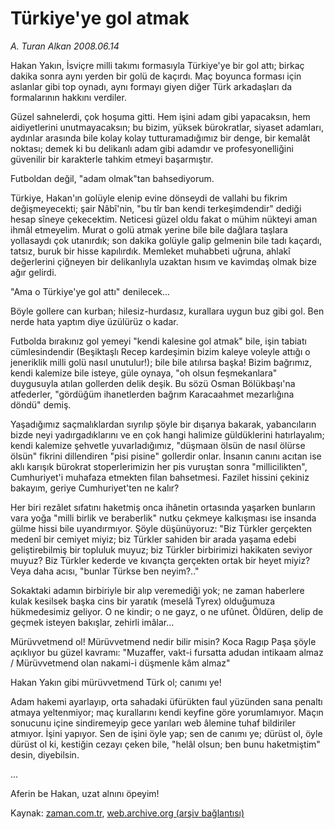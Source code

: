 # Türkiye'ye gol atmak

*A. Turan Alkan 2008.06.14*

<tr><td class="metin" colspan="2" style="padding-top: 20px; padding-left: 5px; padding-right: 10px;">Hakan Yakın, İsviçre milli takımı formasıyla Türkiye'ye bir gol attı; birkaç dakika sonra aynı yerden bir golü de kaçırdı. Maç boyunca forması için aslanlar gibi top oynadı, aynı formayı giyen diğer Türk arkadaşları da formalarının hakkını verdiler.</td></tr><tr><td class="metin" colspan="2" style="padding-top: 20px; padding-left: 5px; padding-right: 10px;"><p>Güzel sahnelerdi, çok hoşuma gitti. Hem işini adam gibi yapacaksın, hem aidiyetlerini unutmayacaksın; bu bizim, yüksek bürokratlar, siyaset adamları, aydınlar arasında bile kolay kolay tutturamadığımız bir denge, bir kemalât noktası; demek ki bu delikanlı adam gibi adamdır ve profesyonelliğini güvenilir bir karakterle tahkim etmeyi başarmıştır.
<p>Futboldan değil, "adam olmak"tan bahsediyorum.
<p>Türkiye, Hakan'ın golüyle elenip evine dönseydi de vallahi bu fikrim değişmeyecekti; şair Nâbî'nin, "bu tîr ban kendi terkeşimdendir" dediği hesap sîneye çekecektim. Neticesi güzel oldu fakat o mühim nükteyi aman ihmâl etmeyelim. Murat o golü atmak yerine bile bile dağlara taşlara yollasaydı çok utanırdık; son dakika golüyle galip gelmenin bile tadı kaçardı, tatsız, buruk bir hisse kapılırdık. Memleket muhabbeti uğruna, ahlakî değerlerini çiğneyen bir delikanlıyla uzaktan hısım ve kavimdaş olmak bize ağır gelirdi.
<p>"Ama o Türkiye'ye gol attı" denilecek...
<p>Böyle gollere can kurban; hilesiz-hurdasız, kurallara uygun buz gibi gol. Ben nerde hata yaptım diye üzülürüz o kadar.
<p>Futbolda bırakınız gol yemeyi "kendi kalesine gol atmak" bile, işin tabiatı cümlesindendir (Beşiktaşlı Recep kardeşimin bizim kaleye voleyle attığı o jeneriklik milli golü nasıl unutulur!); bile bile atılırsa başka! Bizim bağrımız, kendi kalemize bile isteye, güle oynaya, "oh olsun feşmekanlara" duygusuyla atılan gollerden delik deşik. Bu sözü Osman Bölükbaşı'na atfederler, "gördüğüm ihanetlerden bağrım Karacaahmet mezarlığına döndü" demiş.
<p>Yaşadığımız saçmalıklardan sıyrılıp şöyle bir dışarıya bakarak, yabancıların bizde neyi yadırgadıklarını ve en çok hangi halimize güldüklerini hatırlayalım; kendi kalemize şehvetle yuvarladığımız, "düşmaan ölsün de nasıl ölürse ölsün" fikrini dillendiren "pisi pisine" gollerdir onlar. İnsanın canını acıtan ise aklı karışık bürokrat stoperlerimizin her pis vuruştan sonra "millicilikten", Cumhuriyet'i muhafaza etmekten filan bahsetmesi. Fazilet hissini çekiniz bakayım, geriye Cumhuriyet'ten ne kalır?
<p>Her biri rezâlet sıfatını haketmiş onca ihânetin ortasında yaşarken bunların vara yoğa "milli birlik ve beraberlik" nutku çekmeye kalkışması ise insanda gülme hissi bile uyandırmıyor. Şöyle düşünüyoruz: "Biz Türkler gerçekten medenî bir cemiyet miyiz; biz Türkler sahiden bir arada yaşama edebi geliştirebilmiş bir topluluk muyuz; biz Türkler birbirimizi hakikaten seviyor muyuz? Biz Türkler kederde ve kıvançta gerçekten ortak bir heyet miyiz? Veya daha acısı, "bunlar Türkse ben neyim?.."
<p>Sokaktaki adamın birbiriyle bir alıp veremediği yok; ne zaman haberlere kulak kesilsek başka cins bir yaratık (meselâ Tyrex) olduğumuza hükmedesimiz geliyor. O ne kindir; o ne gayz, o ne ufûnet. Öldüren, delip de geçmek isteyen bakışlar, zehirli imâlar...
<p>Mürüvvetmend ol! Mürüvvetmend nedir bilir misin? Koca Ragıp Paşa şöyle açıklıyor bu güzel kavramı: "Muzaffer, vakt-i fursatta adudan intikaam almaz / Mürüvvetmend olan nakami-i düşmenle kâm almaz"
<p>Hakan Yakın gibi mürüvvetmend Türk ol; canımı ye!
<p>Adam hakemi ayarlayıp, orta sahadaki üfürükten faul yüzünden sana penaltı atmaya yeltenmiyor; maç kurallarını kendi keyfine göre yorumlamıyor. Maçın sonucunu içine sindiremeyip gece yarıları web âlemine tuhaf bildiriler atmıyor. İşini yapıyor. Sen de işini öyle yap; sen de canımı ye; dürüst ol, öyle dürüst ol ki, kestiğin cezayı çeken bile, "helâl olsun; ben bunu haketmiştim" desin, diyebilsin.
<p>...
<p>Aferin be Hakan, uzat alnını öpeyim!<br/></p></p></p></p></p></p></p></p></p></p></p></p></p></p></td></tr>

Kaynak: [zaman.com.tr](http://zaman.com.tr/yazar.do?yazino=702015), [web.archive.org (arşiv bağlantısı)](http://web.archive.org/web/20080804122450/http://zaman.com.tr:80/yazar.do?yazino=702015)
